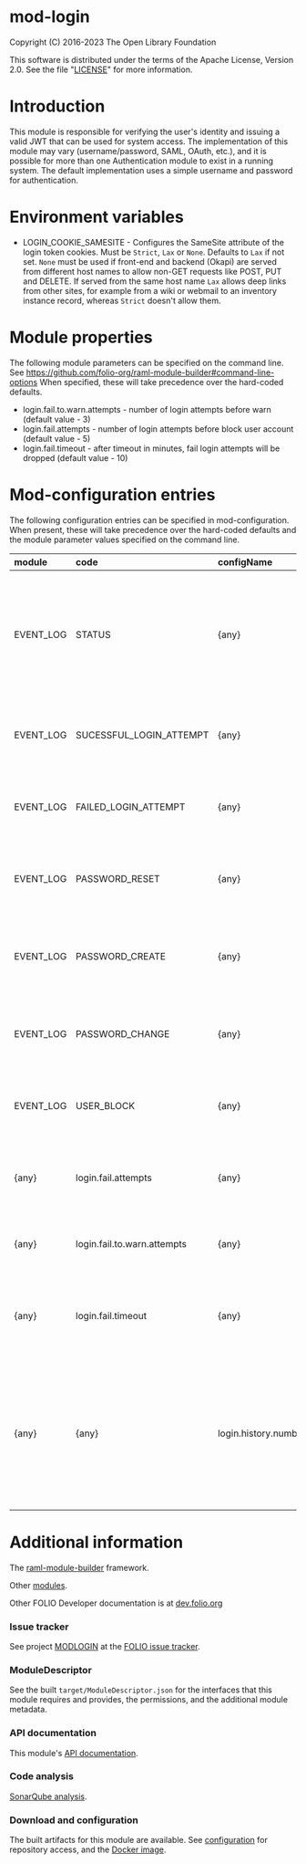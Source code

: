# mod-login

Copyright (C) 2016-2023 The Open Library Foundation

This software is distributed under the terms of the Apache License,
Version 2.0. See the file "[LICENSE](LICENSE)" for more information.

# Introduction

This module is responsible for verifying the user's identity and
issuing a valid JWT that can be used for system access. The implementation of
this module may vary (username/password, SAML, OAuth, etc.), and it is possible
for more than one Authentication module to exist in a running system. The
default implementation uses a simple username and password for authentication.

# Environment variables

* LOGIN_COOKIE_SAMESITE - Configures the SameSite attribute of the login token cookies. Must be `Strict`, `Lax` or `None`. Defaults to `Lax` if not set. `None` must be used if front-end and backend (Okapi) are served from different host names to allow non-GET requests like POST, PUT and DELETE. If served from the same host name `Lax` allows deep links from other sites, for example from a wiki or webmail to an inventory instance record, whereas `Strict` doesn't allow them.

# Module properties

The following module parameters can be specified on the command line.
See <https://github.com/folio-org/raml-module-builder#command-line-options>
When specified, these will take precedence over the hard-coded defaults.

* login.fail.to.warn.attempts - number of login attempts before warn (default value - 3)
* login.fail.attempts - number of login attempts before block user account (default value - 5)
* login.fail.timeout - after timeout in minutes, fail login attempts will be dropped (default value - 10)

# Mod-configuration entries

The following configuration entries can be specified in mod-configuration.
When present, these will take precedence over the hard-coded defaults and
the module parameter values specified on the command line.

| module    | code                        | configName           | Description                                                                         |
|:----------|:----------------------------|:---------------------|:------------------------------------------------------------------------------------|
| EVENT_LOG | STATUS                      | {any}                | Enable/disable event logging.  If disabled, events will not be logged, nor will you be able to retreive previously logged entries (default: enabled=false) |
| EVENT_LOG | SUCESSFUL_LOGIN_ATTEMPT     | {any}                | If enabled, log successful login attempts to the event log (default: enabled=false) |
| EVENT_LOG | FAILED_LOGIN_ATTEMPT        | {any}                | If enabled, log failed login attempts to the event log (default: enabled=false)     |
| EVENT_LOG | PASSWORD_RESET              | {any}                | If enabled, log password reset events to the event log (default: enabled=false)     |
| EVENT_LOG | PASSWORD_CREATE             | {any}                | If enabled, log password creation events to the event log (default: enabled=false)  |
| EVENT_LOG | PASSWORD_CHANGE             | {any}                | If enabled, log password change events to the event log (default: enabled=false)    |
| EVENT_LOG | USER_BLOCK                  | {any}                | If enabled, log user blocked events to the event log (default: enabled=false)       |
| {any}     | login.fail.attempts         | {any}                | Number of login attempts before block user account (default: value=5)               |
| {any}     | login.fail.to.warn.attempts | {any}                | Number of login attempts before warn (default: value=3)                             |
| {any}     | login.fail.timeout          | {any}                | After timeout in minutes, fail login attempts will be dropped (default: value=10)   |
| {any}     | {any}                       | login.history.number | Number of previously used passwords which should factor into the "has this password been previously used" check (default: value=10) |

# Additional information

The [raml-module-builder](https://github.com/folio-org/raml-module-builder) framework.

Other [modules](https://dev.folio.org/source-code/#server-side).

Other FOLIO Developer documentation is at [dev.folio.org](https://dev.folio.org/)

### Issue tracker

See project [MODLOGIN](https://issues.folio.org/browse/MODLOGIN)
at the [FOLIO issue tracker](https://dev.folio.org/guidelines/issue-tracker).

### ModuleDescriptor

See the built `target/ModuleDescriptor.json` for the interfaces that this module
requires and provides, the permissions, and the additional module metadata.

### API documentation

This module's [API documentation](https://dev.folio.org/reference/api/#mod-login).

### Code analysis

[SonarQube analysis](https://sonarcloud.io/dashboard?id=org.folio%3Amod-login).

### Download and configuration

The built artifacts for this module are available.
See [configuration](https://dev.folio.org/download/artifacts) for repository access,
and the [Docker image](https://hub.docker.com/r/folioorg/mod-login/).

